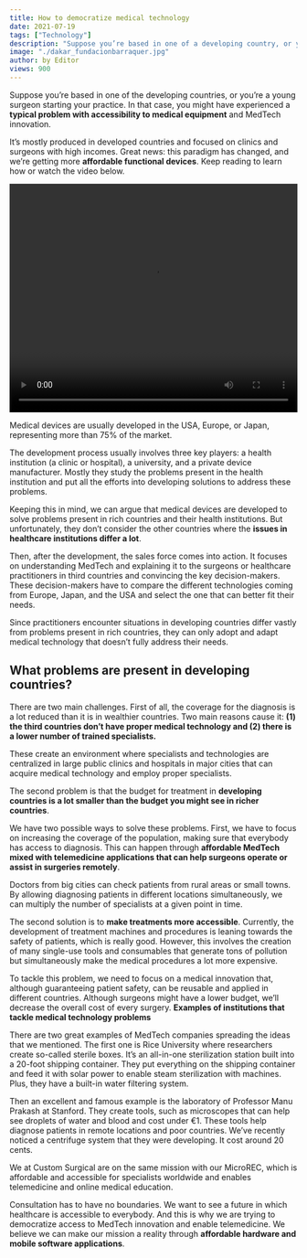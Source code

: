 ```yaml
---
title: How to democratize medical technology
date: 2021-07-19
tags: ["Technology"]
description: "Suppose you’re based in one of a developing country, or you’re a young surgeon starting your practice. In that case, you might have experienced a typical problem with accessibility to medical equipment and MedTech innovation…"
image: "./dakar_fundacionbarraquer.jpg"
author: by Editor
views: 900
---
```



Suppose you’re based in one of the developing countries, or you’re a young surgeon starting your practice. In that case, you might have experienced a <b>typical problem with accessibility to medical equipment</b> and MedTech innovation. 

It’s mostly produced in developed countries and focused on clinics and surgeons with high incomes. Great news: this paradigm has changed, and we’re getting more <b>affordable functional devices</b>. Keep reading to learn how or watch the video below.

<video width="auto" height="400px" controls style= "margin-left: auto; margin-right: auto; width: 100%"> 
	<source src="./Healthcare_challenges.mp4" type="video/mp4"> </video>


Medical devices are usually developed in the USA, Europe, or Japan, representing more than 75% of the market. 

The development process usually involves three key players: a health institution (a clinic or hospital), a university, and a private device manufacturer. Mostly they study the problems present in the health institution and put all the efforts into developing solutions to address these problems.

Keeping this in mind, we can argue that medical devices are developed to solve problems present in rich countries and their health institutions. But unfortunately, they don’t consider the other countries where the <b>issues in healthcare institutions differ a lot</b>. 

Then, after the development, the sales force comes into action. It focuses on understanding MedTech and explaining it to the surgeons or healthcare practitioners in third countries and convincing the key decision-makers. These decision-makers have to compare the different technologies coming from Europe, Japan, and the USA and select the one that can better fit their needs. 

Since practitioners encounter situations in developing countries differ vastly from problems present in rich countries, they can only adopt and adapt medical technology that doesn’t fully address their needs.

<h2><b>What problems are present in developing countries?</h2></b>

There are two main challenges. First of all, the coverage for the diagnosis is a lot reduced than it is in wealthier countries. Two main reasons cause it: <b>(1) the third countries don’t have proper medical technology and (2) there is a lower number of trained specialists.</b> 

These create an environment where specialists and technologies are centralized in large public clinics and hospitals in major cities that can acquire medical technology and employ proper specialists.

The second problem is that the budget for treatment in <b>developing countries is a lot smaller than the budget you might see in richer countries</b>.

We have two possible ways to solve these problems. First, we have to focus on increasing the coverage of the population, making sure that everybody has access to diagnosis. This can happen through <b>affordable MedTech mixed with telemedicine applications that can help surgeons operate or assist in surgeries remotely</b>. 

Doctors from big cities can check patients from rural areas or small towns. By allowing diagnosing patients in different locations simultaneously, we can multiply the number of specialists at a given point in time. 

The second solution is to <b>make treatments more accessible</b>. Currently, the development of treatment machines and procedures is leaning towards the safety of patients, which is really good. However, this involves the creation of many single-use tools and consumables that generate tons of pollution but simultaneously make the medical procedures a lot more expensive.

To tackle this problem, we need to focus on a medical innovation that, although guaranteeing patient safety, can be reusable and applied in different countries. Although surgeons might have a lower budget, we’ll decrease the overall cost of every surgery.
<b>Examples of institutions that tackle medical technology problems</b>

There are two great examples of MedTech companies spreading the ideas that we mentioned. The first one is Rice University where researchers create so-called sterile boxes. It’s an all-in-one sterilization station built into a 20-foot shipping container. They put everything on the shipping container and feed it with solar power to enable steam sterilization with machines. Plus, they have a built-in water filtering system. 

Then an excellent and famous example is the laboratory of Professor Manu Prakash at Stanford. They create tools, such as microscopes that can help see droplets of water and blood and cost under €1. These tools help diagnose patients in remote locations and poor countries. We’ve recently noticed a centrifuge system that they were developing. It cost around 20 cents. 

We at Custom Surgical are on the same mission with our MicroREC, which is affordable and accessible for specialists worldwide and enables telemedicine and online medical education.

Consultation has to have no boundaries. We want to see a future in which healthcare is accessible to everybody. And this is why we are trying to democratize access to MedTech innovation and enable telemedicine. We believe we can make our mission a reality through <b>affordable hardware and mobile software applications</b>.


